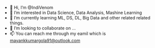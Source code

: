 - 👋 Hi, I’m @IndiVenom
- 👀 I’m interested in Data Science, Data Analysis, Mashine Learning
- 🌱 I’m currently learning ML, DS, DL, Big Data and other related related things.
- 💞️ I’m looking to collaborate on ...
- 📫 You can reach me through my eamil which is mayankkumargola91@outlook.com

<!---
IndiVenom/IndiVenom is a ✨ special ✨ repository because its `README.md` (this file) appears on your GitHub profile.
You can click the Preview link to take a look at your changes.
--->
